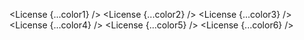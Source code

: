 <script lang="ts">
  import { License } from 'svelte-shields'
  import type { LicensePropsType } from 'svelte-shields';

  const color1: LicensePropsType = {
    source: 'github',
    user: 'shinokada',
    repo: 'svelte-shields',
    color: 'indigo'
  }
  const color2: LicensePropsType = {
    source: 'github',
    user: 'shinokada',
    repo: 'svelte-shields',
    color: '4B0082'
  }
  const color3: LicensePropsType = {
    source: 'github',
    user: 'shinokada',
    repo: 'svelte-shields',
    color: 'rgb(75, 0, 130)'
  }
  const color4: LicensePropsType = {
    source: 'github',
    user: 'shinokada',
    repo: 'svelte-shields',
    color: 'rgba(75, 0, 130, 1)'
  }
  const color5: LicensePropsType = {
    source: 'github',
    user: 'shinokada',
    repo: 'svelte-shields',
    color: 'hsl(275, 100%, 25%)'
  }
  const color6: LicensePropsType = {
    source: 'github',
    user: 'shinokada',
    repo: 'svelte-shields',
    color: 'hsla(275, 100%, 25%, 1)'
  }
</script>

<License {...color1} />
<License {...color2} />
<License {...color3} />
<License {...color4} />
<License {...color5} />
<License {...color6} />